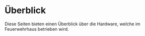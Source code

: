 # Überblick

Diese Seiten bieten einen Überblick über die Hardware, welche im Feuerwehrhaus betrieben wird.